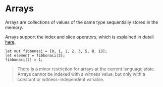 # Arrays

Arrays are collections of values of the same type sequentially stored in the memory.

Arrays support the index and slice operators, which is explained in detail [here](../../06-operators/06-access.md).

```rust,no_run,noplaypen
let mut fibbonaci = [0, 1, 1, 2, 3, 5, 8, 13];
let element = fibbonaci[3];
fibbonaci[2] = 1;
```

> There is a minor restriction for arrays at the current language state. Arrays
> cannot be indexed with a witness value, but only with a constant or
> witness-independent variable.
